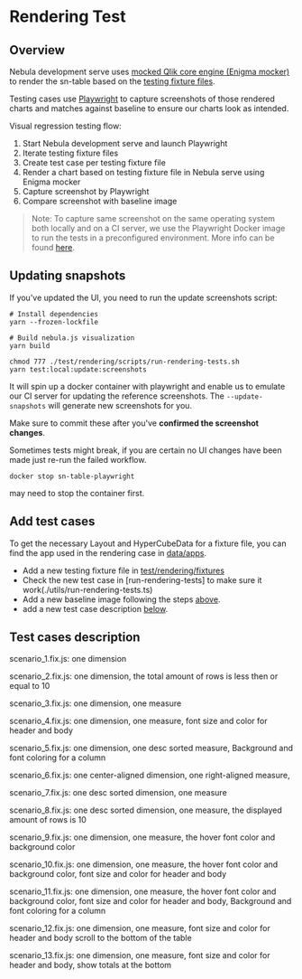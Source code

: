 # Rendering Test

## Overview

Nebula development serve uses [mocked Qlik core engine (Enigma mocker)](https://github.com/qlik-oss/nebula.js/blob/master/apis/enigma-mocker/README.md) to render the sn-table based on the [testing fixture files](https://github.com/qlik-oss/nebula.js/tree/master/commands/serve/docs).

Testing cases use [Playwright](https://playwright.dev/) to capture screenshots of those rendered charts and matches against baseline to ensure our charts look as intended.

Visual regression testing flow:

1. Start Nebula development serve and launch Playwright
2. Iterate testing fixture files
3. Create test case per testing fixture file
4. Render a chart based on testing fixture file in Nebula serve using Enigma mocker
5. Capture screenshot by Playwright
6. Compare screenshot with baseline image

> Note: To capture same screenshot on the same operating system both locally and on a CI server, we use the Playwright Docker image to run the tests in a preconfigured environment. More info can be found [here](https://playwright.dev/docs/docker).

## Updating snapshots

If you've updated the UI, you need to run the update screenshots script:

    # Install dependencies
    yarn --frozen-lockfile

    # Build nebula.js visualization
    yarn build

    chmod 777 ./test/rendering/scripts/run-rendering-tests.sh
    yarn test:local:update:screenshots

It will spin up a docker container with playwright and enable us to emulate our CI server for updating the reference screenshots. The `--update-snapshots` will generate new screenshots for you.

Make sure to commit these after you've **confirmed the screenshot changes**.

Sometimes tests might break, if you are certain no UI changes have been made just re-run the failed workflow.

    docker stop sn-table-playwright

may need to stop the container first.

## Add test cases

To get the necessary Layout and HyperCubeData for a fixture file, you can find the app used in the rendering case in [data/apps](../../data/apps).

- Add a new testing fixture file in [test/rendering/fixtures](./__fixtures__)
- Check the new test case in [run-rendering-tests] to make sure it work(./utils/run-rendering-tests.ts)
- Add a new baseline image following the steps [above](#updating-snapshots).
- add a new test case description [below](#test-cases-description).

## Test cases description

scenario_1.fix.js:
one dimension

scenario_2.fix.js:
one dimension,
the total amount of rows is less then or equal to 10

scenario_3.fix.js:
one dimension,
one measure

scenario_4.fix.js:
one dimension,
one measure,
font size and color for header and body

scenario_5.fix.js:
one dimension,
one desc sorted measure,
Background and font coloring for a column

scenario_6.fix.js:
one center-aligned dimension,
one right-aligned measure,

scenario_7.fix.js:
one desc sorted dimension,
one measure

scenario_8.fix.js:
one desc sorted dimension,
one measure,
the displayed amount of rows is 10

scenario_9.fix.js:
one dimension,
one measure,
the hover font color and background color

scenario_10.fix.js:
one dimension,
one measure,
the hover font color and background color,
font size and color for header and body

scenario_11.fix.js:
one dimension,
one measure,
the hover font color and background color,
font size and color for header and body,
Background and font coloring for a column

scenario_12.fix.js:
one dimension,
one measure,
font size and color for header and body
scroll to the bottom of the table

scenario_13.fix.js:
one dimension,
one measure,
font size and color for header and body,
show totals at the bottom
